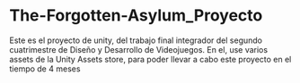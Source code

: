 # The-Forgotten-Asylum_Proyecto

Este es el proyecto de unity, del trabajo final integrador del segundo cuatrimestre de Diseño y Desarrollo de Videojuegos. En el, use varios assets de la Unity Assets store, para poder llevar a cabo este proyecto en el tiempo de 4 meses
